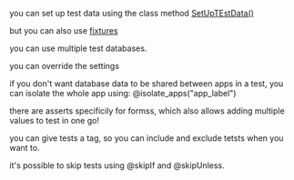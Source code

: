 you can set up test data using the class method [SetUpTEstData()](https://docs.djangoproject.com/en/5.1/topics/testing/tools/#django.test.TestCase.setUpTestData)

but you can also use [fixtures](https://docs.djangoproject.com/en/5.1/topics/db/fixtures/#fixtures-explanation)

you can use multiple test databases.

you can override the settings

if you don't want database data to be shared between apps in a test, you can isolate the whole app using: @isolate_apps("app_label")

there are asserts specificily for formss, which also allows adding multiple values to test in one go!

you can give tests a tag, so you can include and exclude tetsts when you want to.

it's possible to skip tests using  @skipIf and @skipUnless.
